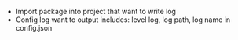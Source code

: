 - Import package into project that want to write log
- Config log want to output includes: level log, log path, log name in config.json